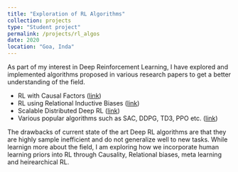 ```yaml
---
title: "Exploration of RL Algorithms"
collection: projects
type: "Student project"
permalink: /projects/rl_algos
date: 2020
location: "Goa, Inda"
---
```


As part of my interest in Deep Reinforcement Learning, I have explored and implemented algorithms proposed in various research papers to get a better understanding of the field.

- RL with Causal Factors ([link](https://github.com/threewisemonkeys-as/causal-rl))
- RL using Relational Inductive Biases ([link](https://github.com/threewisemonkeys-as/relational-rl))
- Scalable Distributed Deep RL ([link](https://github.com/threewisemonkeys-as/torched_impala))
- Various popular algorithms such as SAC, DDPG, TD3, PPO etc. ([link](https://github.com/threewisemonkeys-as/myrl))

The drawbacks of current state of the art Deep RL algorithms are that they are highly sample inefficient and do not generalize well to new tasks. While learnign more about the field, I am exploring how we incorporate human learning priors into RL through Causality, Relational biases, meta learning and heirearchical RL.
